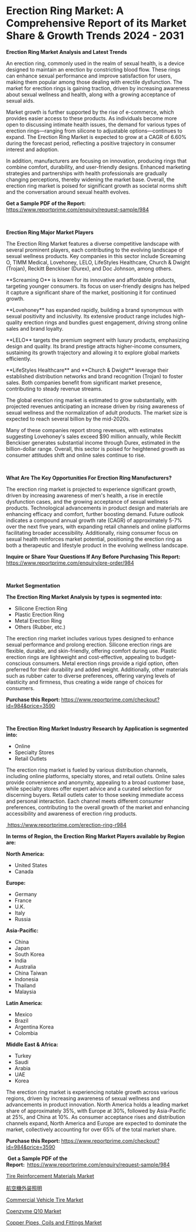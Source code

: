 <p><h1>Erection Ring Market: A Comprehensive Report of its Market Share & Growth Trends 2024 - 2031</h1></p><p><strong>Erection Ring Market Analysis and Latest Trends</strong></p>
<p><p>An erection ring, commonly used in the realm of sexual health, is a device designed to maintain an erection by constricting blood flow. These rings can enhance sexual performance and improve satisfaction for users, making them popular among those dealing with erectile dysfunction. The market for erection rings is gaining traction, driven by increasing awareness about sexual wellness and health, along with a growing acceptance of sexual aids. </p><p>Market growth is further supported by the rise of e-commerce, which provides easier access to these products. As individuals become more open to discussing intimate health issues, the demand for various types of erection rings—ranging from silicone to adjustable options—continues to expand. The Erection Ring Market is expected to grow at a CAGR of 6.60% during the forecast period, reflecting a positive trajectory in consumer interest and adoption. </p><p>In addition, manufacturers are focusing on innovation, producing rings that combine comfort, durability, and user-friendly designs. Enhanced marketing strategies and partnerships with health professionals are gradually changing perceptions, thereby widening the market base. Overall, the erection ring market is poised for significant growth as societal norms shift and the conversation around sexual health evolves.</p></p>
<p><strong>Get a Sample PDF of the Report:&nbsp;</strong> <a href="https://www.reportprime.com/enquiry/request-sample/984">https://www.reportprime.com/enquiry/request-sample/984</a></p>
<p>&nbsp;</p>
<p><strong>Erection Ring Major Market Players</strong></p>
<p><p>The Erection Ring Market features a diverse competitive landscape with several prominent players, each contributing to the evolving landscape of sexual wellness products. Key companies in this sector include Screaming O, TIMM Medical, Lovehoney, LELO, LifeStyles Healthcare, Church & Dwight (Trojan), Reckitt Benckiser (Durex), and Doc Johnson, among others.</p><p>**Screaming O** is known for its innovative and affordable products, targeting younger consumers. Its focus on user-friendly designs has helped it capture a significant share of the market, positioning it for continued growth.</p><p>**Lovehoney** has expanded rapidly, building a brand synonymous with sexual positivity and inclusivity. Its extensive product range includes high-quality erection rings and bundles guest engagement, driving strong online sales and brand loyalty.</p><p>**LELO** targets the premium segment with luxury products, emphasizing design and quality. Its brand prestige attracts higher-income consumers, sustaining its growth trajectory and allowing it to explore global markets efficiently.</p><p>**LifeStyles Healthcare** and **Church & Dwight** leverage their established distribution networks and brand recognition (Trojan) to foster sales. Both companies benefit from significant market presence, contributing to steady revenue streams.</p><p>The global erection ring market is estimated to grow substantially, with projected revenues anticipating an increase driven by rising awareness of sexual wellness and the normalization of adult products. The market size is expected to reach several billion by the mid-2020s.</p><p>Many of these companies report strong revenues, with estimates suggesting Lovehoney's sales exceed $90 million annually, while Reckitt Benckiser generates substantial income through Durex, estimated in the billion-dollar range. Overall, this sector is poised for heightened growth as consumer attitudes shift and online sales continue to rise.</p></p>
<p>&nbsp;</p>
<p><strong>What Are The Key Opportunities For Erection Ring Manufacturers?</strong></p>
<p><p>The erection ring market is projected to experience significant growth, driven by increasing awareness of men's health, a rise in erectile dysfunction cases, and the growing acceptance of sexual wellness products. Technological advancements in product design and materials are enhancing efficacy and comfort, further boosting demand. Future outlook indicates a compound annual growth rate (CAGR) of approximately 5-7% over the next five years, with expanding retail channels and online platforms facilitating broader accessibility. Additionally, rising consumer focus on sexual health reinforces market potential, positioning the erection ring as both a therapeutic and lifestyle product in the evolving wellness landscape.</p></p>
<p><strong>Inquire or Share Your Questions If Any Before Purchasing This Report:</strong> <a href="https://www.reportprime.com/enquiry/pre-order/984">https://www.reportprime.com/enquiry/pre-order/984</a></p>
<p>&nbsp;</p>
<p><strong>Market Segmentation</strong></p>
<p><strong>The Erection Ring Market Analysis by types is segmented into:</strong></p>
<p><ul><li>Silicone Erection Ring</li><li>Plastic Erection Ring</li><li>Metal Erection Ring</li><li>Others (Rubber, etc.)</li></ul></p>
<p><p>The erection ring market includes various types designed to enhance sexual performance and prolong erection. Silicone erection rings are flexible, durable, and skin-friendly, offering comfort during use. Plastic erection rings are lightweight and cost-effective, appealing to budget-conscious consumers. Metal erection rings provide a rigid option, often preferred for their durability and added weight. Additionally, other materials such as rubber cater to diverse preferences, offering varying levels of elasticity and firmness, thus creating a wide range of choices for consumers.</p></p>
<p><strong>Purchase this Report:&nbsp;</strong><a href="https://www.reportprime.com/checkout?id=984&price=3590">https://www.reportprime.com/checkout?id=984&price=3590</a></p>
<p>&nbsp;</p>
<p><strong>The Erection Ring Market Industry Research by Application is segmented into:</strong></p>
<p><ul><li>Online</li><li>Specialty Stores</li><li>Retail Outlets</li></ul></p>
<p><p>The erection ring market is fueled by various distribution channels, including online platforms, specialty stores, and retail outlets. Online sales provide convenience and anonymity, appealing to a broad customer base, while specialty stores offer expert advice and a curated selection for discerning buyers. Retail outlets cater to those seeking immediate access and personal interaction. Each channel meets different consumer preferences, contributing to the overall growth of the market and enhancing accessibility and awareness of erection ring products.</p></p>
<p><a href="https://www.reportprime.com/erection-ring-r984">&nbsp;https://www.reportprime.com/erection-ring-r984</a></p>
<p><strong>In terms of Region, the Erection Ring Market Players available by Region are:</strong></p>
<p>
    <p> <strong> North America: </strong>
        <ul>
            <li>United States</li>
            <li>Canada</li>
        </ul>
        </p> 
    <p> <strong> Europe: </strong>
        <ul>
            <li>Germany</li>
            <li>France</li>
            <li>U.K.</li>
            <li>Italy</li>
            <li>Russia</li>
        </ul>
        </p> 
    <p> <strong> Asia-Pacific: </strong>
        <ul>
            <li>China</li>
            <li>Japan</li>
            <li>South Korea</li>
            <li>India</li>
            <li>Australia</li>
            <li>China Taiwan</li>
            <li>Indonesia</li>
            <li>Thailand</li>
            <li>Malaysia</li>
        </ul>
        </p> 
    <p> <strong> Latin America: </strong>
        <ul>
            <li>Mexico</li>
            <li>Brazil</li>
            <li>Argentina Korea</li>
            <li>Colombia</li>
        </ul>
        </p> 
    <p> <strong> Middle East & Africa: </strong>
        <ul>
            <li>Turkey</li>
            <li>Saudi</li>
            <li>Arabia</li>
            <li>UAE</li>
            <li>Korea</li>
        </ul>
    </p>
    </p>
<p><p>The erection ring market is experiencing notable growth across various regions, driven by increasing awareness of sexual wellness and advancements in product innovation. North America holds a leading market share of approximately 35%, with Europe at 30%, followed by Asia-Pacific at 25%, and China at 10%. As consumer acceptance rises and distribution channels expand, North America and Europe are expected to dominate the market, collectively accounting for over 65% of the total market share.</p></p>
<p><strong>Purchase this Report: </strong><a href="https://www.reportprime.com/checkout?id=984&price=3590">https://www.reportprime.com/checkout?id=984&price=3590</a></p>
<p>&nbsp;<strong>Get a Sample PDF of the Report:&nbsp;&nbsp;</strong><a href="https://www.reportprime.com/enquiry/request-sample/984">https://www.reportprime.com/enquiry/request-sample/984</a></p>
<p><strong></strong></p>
<p><p><a href="https://www.linkedin.com/pulse/tire-reinforcement-materials-market-size-growth-trends-3eqzf?trackingId=dF4iq41UTTGCPvurr3n8lA%3D%3D">Tire Reinforcement Materials Market</a></p><p><a href="https://medium.com/@samleite85/%E8%88%AA%E7%A9%BA%E6%A9%9F%E5%A4%96%E9%83%A8%E7%85%A7%E6%98%8E%E5%B8%82%E5%A0%B4%E3%81%AE%E3%83%9E%E3%83%83%E3%83%94%E3%83%B3%E3%82%B0-%E3%83%88%E3%83%AC%E3%83%B3%E3%83%89-%E8%AA%B2%E9%A1%8C-%E3%81%9D%E3%81%97%E3%81%A6%E7%AA%81%E7%A0%B4%E5%8F%A3-2024-2031-ea27f68bbc4d">航空機外装照明</a></p><p><a href="https://issuu.com/reportprime-2/docs/commercial-vehicle-tire-market-size_43b92508f03400">Commercial Vehicle Tire Market</a></p><p><a href="https://www.linkedin.com/pulse/coenzyme-q10-market-global-insights-sales-trends-2024-zbigf?trackingId=ACArIfcyRJehq6MLUd0lxg%3D%3D">Coenzyme Q10 Market</a></p><p><a href="https://issuu.com/reportprime-2/docs/copper-pipes-coils-and-fittings-mar_e3da99b1aa0606">Copper Pipes, Coils and Fittings Market</a></p></p>